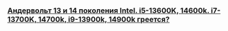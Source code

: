 ### [Андервольт 13 и 14 поколения Intel. i5-13600K, 14600k. i7-13700K, 14700k, i9-13900k, 14900k греется?](https://www.youtube.com/watch?v=sJz-Rir1GmI&list=LL&index=31&pp=gAQBiAQB "Андервольт 13 и 14 поколения Intel. i5-13600K, 14600k. i7-13700K, 14700k, i9-13900k, 14900k греется?")